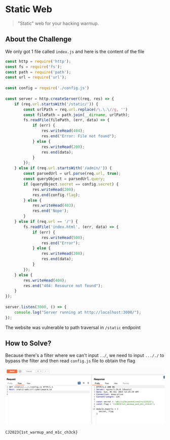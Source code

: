 # Static Web
> "Static" web for your hacking warmup.

## About the Challenge
We only got 1 file called `index.js` and here is the content of the file

```javascript
const http = require('http');
const fs = require('fs');
const path = require('path');
const url = require('url');

const config = require('./config.js')

const server = http.createServer((req, res) => {
    if (req.url.startsWith('/static/')) {
        const urlPath = req.url.replace(/\.\.\//g, '')
        const filePath = path.join(__dirname, urlPath);
        fs.readFile(filePath, (err, data) => {
            if (err) {
                res.writeHead(404);
                res.end("Error: File not found");
            } else {
                res.writeHead(200);
                res.end(data);
            }
        });
    } else if (req.url.startsWith('/admin/')) {
        const parsedUrl = url.parse(req.url, true); 
        const queryObject = parsedUrl.query;
        if (queryObject.secret == config.secret) {
            res.writeHead(200);
            res.end(config.flag);
        } else {
            res.writeHead(403);
            res.end('Nope');
        }
    } else if (req.url == '/') {
        fs.readFile('index.html', (err, data) => {
            if (err) {
                res.writeHead(500);
                res.end("Error");
            } else {
                res.writeHead(200);
                res.end(data);
            }
        });
    } else {
        res.writeHead(404);
        res.end("404: Resource not found");
    }
});

server.listen(3000, () => {
    console.log("Server running at http://localhost:3000/");
});
```

The website was vulnerable to path traversal in `/static` endpoint

## How to Solve?
Because there's a filter where we can't input `../`, we need to input `..././` to bypass the filter and then read `config.js` file to obtain the flag

![flag](images/flag.png)

```
CJ2023{1st_warmup_and_m1c_ch3ck}
```